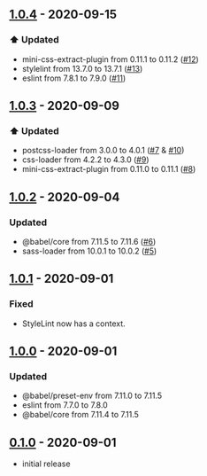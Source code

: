 

## [1.0.4] - 2020-09-15
### ⬆️ Updated
* mini-css-extract-plugin from 0.11.1 to 0.11.2 ([#12](https://github.com/syntro-opensource/webpack-config/pull/12))
* stylelint from 13.7.0 to 13.7.1 ([#13](https://github.com/syntro-opensource/webpack-config/pull/13))
* eslint from 7.8.1 to 7.9.0 ([#11](https://github.com/syntro-opensource/webpack-config/pull/11))

## [1.0.3] - 2020-09-09
### ⬆️ Updated
* postcss-loader from 3.0.0 to 4.0.1 ([#7](https://github.com/syntro-opensource/webpack-config/pull/7) & [#10](https://github.com/syntro-opensource/webpack-config/pull/10))
* css-loader from 4.2.2 to 4.3.0 ([#9](https://github.com/syntro-opensource/webpack-config/pull/9))
* mini-css-extract-plugin from 0.11.0 to 0.11.1 ([#8](https://github.com/syntro-opensource/webpack-config/pull/8))

## [1.0.2] - 2020-09-04
### Updated
* @babel/core from 7.11.5 to 7.11.6 ([#6](https://github.com/syntro-opensource/webpack-config/pull/6))
* sass-loader from 10.0.1 to 10.0.2 ([#5](https://github.com/syntro-opensource/webpack-config/pull/5))

## [1.0.1] - 2020-09-01
### Fixed
* StyleLint now has a context.

## [1.0.0] - 2020-09-01
### Updated
* @babel/preset-env from 7.11.0 to 7.11.5
* eslint from 7.7.0 to 7.8.0
* @babel/core from 7.11.4 to 7.11.5

## [0.1.0] - 2020-09-01
* initial release


[Unreleased]: https://github.com/syntro-opensource/webpack-config/compare/1.0.4..master
[1.0.4]: https://github.com/syntro-opensource/webpack-config/compare/1.0.3..1.0.4
[1.0.3]: https://github.com/syntro-opensource/webpack-config/compare/1.0.2..1.0.3
[1.0.2]: https://github.com/syntro-opensource/webpack-config/compare/1.0.1..1.0.2
[1.0.1]: https://github.com/syntro-opensource/webpack-config/compare/1.0.0..1.0.1
[1.0.0]: https://github.com/syntro-opensource/webpack-config/compare/0.1.0..1.0.0
[0.1.0]: https://github.com/syntro-opensource/silverstripe-ssto/tree/0.1.0
